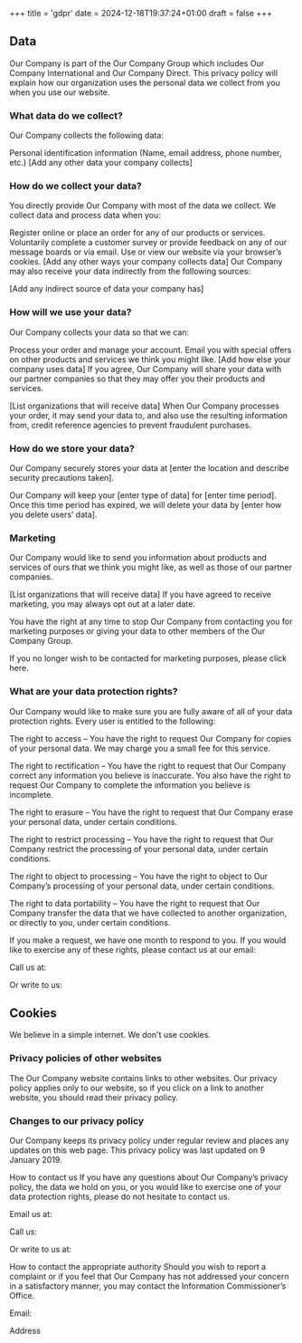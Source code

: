 +++
title = 'gdpr'
date = 2024-12-18T19:37:24+01:00
draft = false
+++
## Data

Our Company is part of the Our Company Group which includes Our Company International and Our Company Direct. This privacy policy will explain how our organization uses the personal data we collect from you when you use our website.

### What data do we collect?
Our Company collects the following data:

Personal identification information (Name, email address, phone number, etc.)
[Add any other data your company collects]

### How do we collect your data?
You directly provide Our Company with most of the data we collect. We collect data and process data when you:

Register online or place an order for any of our products or services.
Voluntarily complete a customer survey or provide feedback on any of our message boards or via email.
Use or view our website via your browser’s cookies.
[Add any other ways your company collects data]
Our Company may also receive your data indirectly from the following sources:

[Add any indirect source of data your company has]

### How will we use your data?
Our Company collects your data so that we can:

Process your order and manage your account.
Email you with special offers on other products and services we think you might like.
[Add how else your company uses data]
If you agree, Our Company will share your data with our partner companies so that they may offer you their products and services.

[List organizations that will receive data]
When Our Company processes your order, it may send your data to, and also use the resulting information from, credit reference agencies to prevent fraudulent purchases.

### How do we store your data?
Our Company securely stores your data at [enter the location and describe security precautions taken].

Our Company will keep your [enter type of data] for [enter time period]. Once this time period has expired, we will delete your data by [enter how you delete users’ data].

### Marketing
Our Company would like to send you information about products and services of ours that we think you might like, as well as those of our partner companies.

[List organizations that will receive data]
If you have agreed to receive marketing, you may always opt out at a later date.

You have the right at any time to stop Our Company from contacting you for marketing purposes or giving your data to other members of the Our Company Group.

If you no longer wish to be contacted for marketing purposes, please click here.

### What are your data protection rights?
Our Company would like to make sure you are fully aware of all of your data protection rights. Every user is entitled to the following:

The right to access – You have the right to request Our Company for copies of your personal data. We may charge you a small fee for this service.

The right to rectification – You have the right to request that Our Company correct any information you believe is inaccurate. You also have the right to request Our Company to complete the information you believe is incomplete.

The right to erasure – You have the right to request that Our Company erase your personal data, under certain conditions.

The right to restrict processing – You have the right to request that Our Company restrict the processing of your personal data, under certain conditions.

The right to object to processing – You have the right to object to Our Company’s processing of your personal data, under certain conditions.

The right to data portability – You have the right to request that Our Company transfer the data that we have collected to another organization, or directly to you, under certain conditions.

If you make a request, we have one month to respond to you. If you would like to exercise any of these rights, please contact us at our email:

Call us at:

Or write to us:

## Cookies
We believe in a simple internet. We don't use cookies.

### Privacy policies of other websites
The Our Company website contains links to other websites. Our privacy policy applies only to our website, so if you click on a link to another website, you should read their privacy policy.

### Changes to our privacy policy
Our Company keeps its privacy policy under regular review and places any updates on this web page. This privacy policy was last updated on 9 January 2019.

How to contact us
If you have any questions about Our Company’s privacy policy, the data we hold on you, or you would like to exercise one of your data protection rights, please do not hesitate to contact us.

Email us at:

Call us:

Or write to us at:

How to contact the appropriate authority
Should you wish to report a complaint or if you feel that Our Company has not addressed your concern in a satisfactory manner, you may contact the Information Commissioner’s Office.

Email:

Address